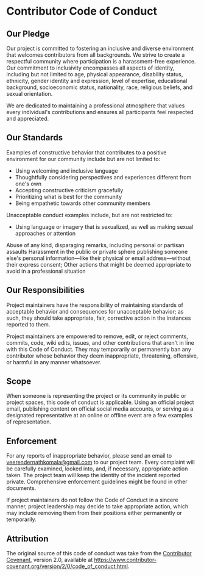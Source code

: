 # Contributor Code of Conduct

## Our Pledge

Our project is committed to fostering an inclusive and diverse environment that welcomes contributors from all backgrounds. We strive to create a respectful community where participation is a harassment-free experience. Our commitment to inclusivity encompasses all aspects of identity, including but not limited to age, physical appearance, disability status, ethnicity, gender identity and expression, level of expertise, educational background, socioeconomic status, nationality, race, religious beliefs, and sexual orientation. 

We are dedicated to maintaining a professional atmosphere that values every individual's contributions and ensures all participants feel respected and appreciated.

## Our Standards

Examples of constructive behavior that contributes to a positive environment for our community include but are not limited to:

- Using welcoming and inclusive language
- Thoughtfully considering perspectives and experiences different from one's own
- Accepting constructive criticism gracefully
- Prioritizing what is best for the community
- Being empathetic towards other community members

Unacceptable conduct examples include, but are not restricted to:

- Using language or imagery that is sexualized, as well as making sexual approaches or attention

Abuse of any kind, disparaging remarks, including personal or partisan assaults Harassment in the public or private sphere publishing someone else's personal information—like their physical or email address—without their express consent; Other actions that might be deemed appropriate to avoid in a professional situation

## Our Responsibilities

Project maintainers have the responsibility of maintaining standards of acceptable behavior and consequences for unacceptable behavior; as such, they should take appropriate, fair, corrective action in the instances reported to them.

Project maintainers are empowered to remove, edit, or reject comments, commits, code, wiki edits, issues, and other contributions that aren't in line with this Code of Conduct. They may temporarily or permanently ban any contributor whose behavior they deem inappropriate, threatening, offensive, or harmful in any manner whatsoever.

## Scope

When someone is representing the project or its community in public or project spaces, this code of conduct is applicable. Using an official project email, publishing content on official social media accounts, or serving as a designated representative at an online or offline event are a few examples of representation.

## Enforcement

For any reports of inappropriate behavior, please send an email to veerendernathkomala@gmail.com to our project team. Every complaint will be carefully examined, looked into, and, if necessary, appropriate action taken. The project team will keep the identity of the incident reported private. Comprehensive enforcement guidelines might be found in other documents.

If project maintainers do not follow the Code of Conduct in a sincere manner, project leadership may decide to take appropriate action, which may include removing them from their positions either permanently or temporarily.

## Attribution

The original source of this code of conduct was take from the [Contributor Covenant](https://www.contributor-covenant.org), version 2.0, available at https://www.contributor-covenant.org/version/2/0/code_of_conduct.html.
